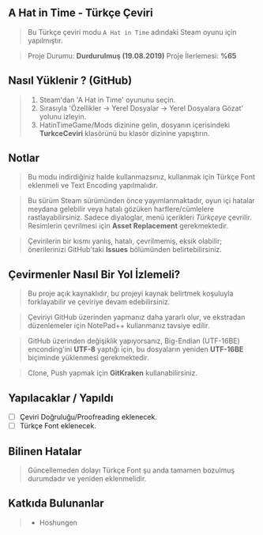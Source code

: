 ## A Hat in Time - Türkçe Çeviri
> Bu Türkçe çeviri modu ```A Hat in Time``` adındaki Steam oyunu için yapılmıştır.

> Proje Durumu: **Durdurulmuş (19.08.2019)**
> Proje İlerlemesi: **%65**

## Nasıl Yüklenir ? (GitHub)
> 1. Steam'dan 'A Hat in Time' oyununu seçin.
> 2. Sırasıyla 'Özellikler → Yerel Dosyalar → Yerel Dosyalara Gözat' yolunu izleyin.
> 3. HatinTimeGame/Mods dizinine gelin, dosyanın içerisindeki **TurkceCeviri** klasörünü bu klasör dizinine yapıştırın.

## Notlar
> Bu modu indirdiğiniz halde kullanmazsınız, kullanmak için Türkçe Font eklenmeli ve Text Encoding yapılmalıdır.

> Bu sürüm Steam sürümünden önce yayımlanmaktadır, oyun içi hatalar meydana gelebilir veya hatalı gözüken harflere/cümlelere rastlayabilirsiniz. Sadece diyaloglar, menü içerikleri *Türkçeye* çevrilir. Resimlerin çevrilmesi için **Asset Replacement** gerekmektedir.

> Çevirilerin bir kısmı yanlış, hatalı, çevrilmemiş, eksik olabilir; önerilerinizi GitHub'taki **Issues** bölümünden belirtebilirsiniz.

## Çevirmenler Nasıl Bir Yol İzlemeli?
> Bu proje açık kaynaklıdır, bu projeyi kaynak belirtmek koşuluyla forklayabilir ve çeviriye devam edebilirsiniz.

> Çeviriyi GitHub üzerinden yapmanız daha yararlı olur, ve ekstradan düzenlemeler için NotePad++ kullanmanız tavsiye edilir.

> GitHub üzerinden değişiklik yapıyorsanız, Big-Endian (UTF-16BE) enconding'ini **UTF-8** yaptığı için, bu dosyaların yeniden **UTF-16BE** biçiminde yüklenmesi gerekmektedir.

> Clone, Push yapmak için **GitKraken** kullanabilirsiniz.

## Yapılacaklar / Yapıldı
- [ ] Çeviri Doğruluğu/Proofreading eklenecek.
- [ ] Türkçe Font eklenecek.

## Bilinen Hatalar
> Güncellemeden dolayı Türkçe Font şu anda tamamen bozulmuş durumdadır ve yeniden eklenmelidir.

## Katkıda Bulunanlar
> * Hoshungen
